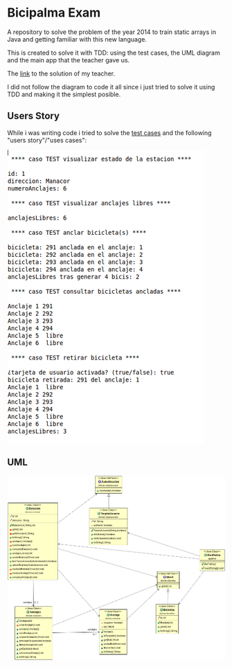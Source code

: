 # Bicipalma Exam

A repository to solve the problem of the year 2014 to train static arrays in Java and getting familiar with this new language.

This is created to solve it with TDD: using the test cases, the UML diagram and the main app that the teacher gave us.

The [link](https://github.com/dfleta/bicipalma) to the solution of my teacher.

I did not follow the diagram to code it all since i just tried to solve it using TDD and making it the simplest posible.

## Users Story

While i was writing code i tried to solve the [test cases](./bicipalma/src/test/java/edu/craptocraft/bicipalma/domain/estacion/EstacionTest.java) and the following "users story"/"uses cases":

![salida](./doc/Salidabicipalma.png)


## UML

![uml](diagrama_clases_UML.png)